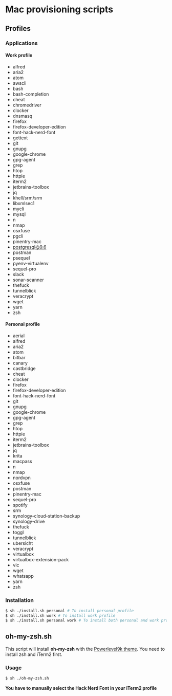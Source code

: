 # Mac provisioning scripts

## Profiles

### Applications

#### Work profile
- alfred
- aria2
- atom
- awscli
- bash
- bash-completion
- cheat
- chromedriver
- clocker
- dnsmasq
- firefox
- firefox-developer-edition
- font-hack-nerd-font
- gettext
- git
- gnupg
- google-chrome
- gpg-agent
- grep
- htop
- httpie
- iterm2
- jetbrains-toolbox
- jq
- khell/srm/srm
- libxmlsec1
- mycli
- mysql
- n
- nmap
- osxfuse
- pgcli
- pinentry-mac
- postgresql@9.6
- postman
- psequel
- pyenv-virtualenv
- sequel-pro
- slack
- sonar-scanner
- thefuck
- tunnelblick
- veracrypt
- wget
- yarn
- zsh

#### Personal profile
- aerial
- alfred
- aria2
- atom
- bitbar
- canary
- castbridge
- cheat
- clocker
- firefox
- firefox-developer-edition
- font-hack-nerd-font
- git
- gnupg
- google-chrome
- gpg-agent
- grep
- htop
- httpie
- iterm2
- jetbrains-toolbox
- jq
- krita
- macpass
- n
- nmap
- nordvpn
- osxfuse
- postman
- pinentry-mac
- sequel-pro
- spotify
- srm
- synology-cloud-station-backup
- synology-drive
- thefuck
- toggl
- tunnelblick
- ubersicht
- veracrypt
- virtualbox
- virtualbox-extension-pack
- vlc
- wget
- whatsapp
- yarn
- zsh

### Installation

```bash
$ sh ./install.sh personal # To install personal profile
$ sh ./install.sh work # To install work profile
$ sh ./install.sh personal work # To install both personal and work profiles
```

## oh-my-zsh.sh

This script will install **oh-my-zsh** with the [Powerlevel9k theme](https://github.com/bhilburn/powerlevel9k).
You need to install zsh and iTerm2 first.

### Usage

```bash
$ sh ./oh-my-zsh.sh
```

**You have to manually select the Hack Nerd Font in your iTerm2 profile**
